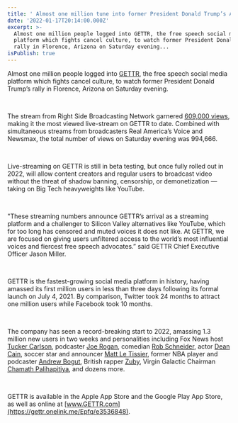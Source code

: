 ```yaml
---
title: ' Almost one million tune into former President Donald Trump’s Arizona rally on GETTR live-streaming'
date: '2022-01-17T20:14:00.000Z'
excerpt: >-
  Almost one million people logged into GETTR, the free speech social media
  platform which fights cancel culture, to watch former President Donald Trump’s
  rally in Florence, Arizona on Saturday evening...
isPublish: true
---
```


Almost one million people logged into [GETTR](https://gettr.onelink.me/Epfq/e3536848), the free speech social media platform which fights cancel culture, to watch former President Donald Trump’s rally in Florence, Arizona on Saturday evening.

 

The stream from Right Side Broadcasting Network garnered [609,000 views](https://www.gettr.com/post/pohqtd3ad7), making it the most viewed live-stream on GETTR to date. Combined with simultaneous streams from broadcasters Real America’s Voice and Newsmax, the total number of views on Saturday evening was 994,666.

 

Live-streaming on GETTR is still in beta testing, but once fully rolled out in 2022, will allow content creators and regular users to broadcast video without the threat of shadow banning, censorship, or demonetization — taking on Big Tech heavyweights like YouTube.

 

"These streaming numbers announce GETTR’s arrival as a streaming platform and a challenger to Silicon Valley alternatives like YouTube, which for too long has censored and muted voices it does not like. At GETTR, we are focused on giving users unfiltered access to the world’s most influential voices and fiercest free speech advocates.” said GETTR Chief Executive Officer Jason Miller.

 

GETTR is the fastest-growing social media platform in history, having amassed its first million users in less than three days following its formal launch on July 4, 2021. By comparison, Twitter took 24 months to attract one million users while Facebook took 10 months.

 

The company has seen a record-breaking start to 2022, amassing 1.3 million new users in two weeks and personalities including Fox News host [Tucker Carlson](https://gettr.com/user/tuckercarlson), podcaster [Joe Rogan](https://gettr.com/user/joerogan), comedian [Rob Schneider](https://gettr.com/user/robschneider), actor [Dean Cain](https://gettr.com/user/realdeancain), soccer star and announcer [Matt Le Tissier](https://www.gettr.com/user/mattletiss7), former NBA player and podcaster [Andrew Bogut](https://gettr.com/user/andrewbogut), British rapper [Zuby](https://gettr.com/user/zubymusic), Virgin Galactic Chairman [Chamath Palihapitiya](https://gettr.com/user/chamath), and dozens more.

 

GETTR is available in the Apple App Store and the Google Play App Store, as well as online at [www.GETTR.com](https://gettr.onelink.me/Epfq/e3536848).
